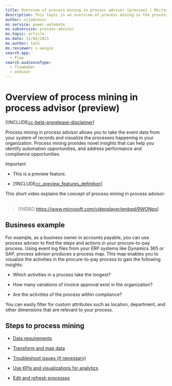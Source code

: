 ```yaml
---
title: Overview of process mining in process advisor (preview) | Microsoft Docs
description: This topic is an overview of process mining in the process advisor feature in Power Automate.
author: nijemcevic 
ms.service: power-automate
ms.subservice: process-advisor
ms.topic: article
ms.date: 11/02/2021
ms.author: tatn
ms.reviewer: v-aangie
search.app: 
  - Flow
search.audienceType: 
  - flowmaker
  - enduser
---
```


# Overview of process mining in process advisor (preview)

[!INCLUDE[cc-beta-prerelease-disclaimer](./includes/cc-beta-prerelease-disclaimer.md)]

Process mining in process advisor allows you to take the event data from your system of records and visualize the processes happening in your organization. Process mining provides novel insights that can help you identify automation opportunities, and address performance and compliance opportunities.

> [!IMPORTANT]
> - This is a preview feature.
>
> - [!INCLUDE[cc_preview_features_definition](includes/cc-preview-features-definition.md)]

This short video explains the concept of process mining in process advisor:<br>
</br>
> [!VIDEO https://www.microsoft.com/videoplayer/embed/RWONpg]

## Business example

For example, as a business owner in accounts payable, you can use process advisor to find the steps and actions in your procure-to-pay process. Using event log files from your ERP systems like Dynamics 365 or SAP, process advisor produces a process map. This map enables you to visualize the activities in the procure-to-pay process to gain the following insights:

- Which activities in a process take the longest?

- How many variations of invoice approval exist in the organization?

- Are the activities of the process within compliance?

You can easily filter for custom attributes such as location, department, and other dimensions that are relevant to your process.

## Steps to process mining

- [Data requirements](process-mining-processes-and-data.md#data-requirements)

- [Transform and map data](process-mining-transform.md)

- [Troubleshoot issues (if necessary)](process-mining-troubleshoot.md)

- [Use KPIs and visualizations for analytics](process-mining-visualize.md#use-kpis-and-visualizations-for-analytics)

- [Edit and refresh processes](process-mining-data-source.md)
